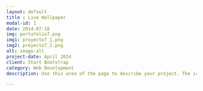 ```yaml
---
layout: default
title : Live Wallpaper
modal-id: 1
date: 2014-07-18
img: portafolio7.png
img1: proyecto7_1.png
img2: proyecto7_2.png
alt: image-alt
project-date: April 2014
client: Start Bootstrap
category: Web Development
description: Use this area of the page to describe your project. The icon above is part of a free icon set by <a href="https://sellfy.com/p/8Q9P/jV3VZ/">Flat Icons</a>. On their website, you can download their free set with 16 icons, or you can purchase the entire set with 146 icons for only $12!

---
```

